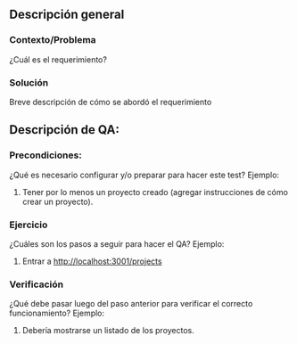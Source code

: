 ## Descripción general

### Contexto/Problema

¿Cuál es el requerimiento?

### Solución
Breve descripción de cómo se abordó el requerimiento

## Descripción de QA:

### Precondiciones:

¿Qué es necesario configurar y/o preparar para hacer este test?
Ejemplo:
1.  Tener por lo menos un proyecto creado (agregar instrucciones de cómo crear un proyecto).

### Ejercicio

¿Cuáles son los pasos a seguir para hacer el QA?
Ejemplo:
1.  Entrar a [http://localhost:3001/projects](http://localhost:3001/projects)

### Verificación

¿Qué debe pasar luego del paso anterior para verificar el correcto funcionamiento?
Ejemplo:
1.  Debería mostrarse un listado de los proyectos.

